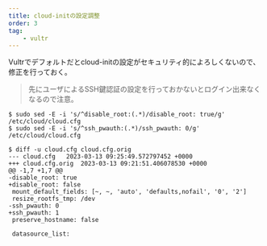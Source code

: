 ```yaml
---
title: cloud-initの設定調整
order: 3
tag:
    - vultr
---
```

Vultrでデフォルトだとcloud-initの設定がセキュリティ的によろしくないので、修正を行っておく。

> 先にユーザによるSSH鍵認証の設定を行っておかないとログイン出来なくなるので注意。

```shell
$ sudo sed -E -i 's/^disable_root:(.*)/disable_root: true/g' /etc/cloud/cloud.cfg
$ sudo sed -E -i 's/^ssh_pwauth:(.*)/ssh_pwauth: 0/g' /etc/cloud/cloud.cfg

$ diff -u cloud.cfg cloud.cfg.orig
--- cloud.cfg	2023-03-13 09:25:49.572797452 +0000
+++ cloud.cfg.orig	2023-03-13 09:21:51.406078530 +0000
@@ -1,7 +1,7 @@
-disable_root: true
+disable_root: false
 mount_default_fields: [~, ~, 'auto', 'defaults,nofail', '0', '2']
 resize_rootfs_tmp: /dev
-ssh_pwauth: 0
+ssh_pwauth: 1
 preserve_hostname: false

 datasource_list:
```